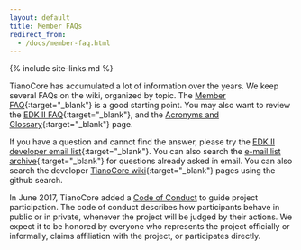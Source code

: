 ```yaml
---
layout: default
title: Member FAQs
redirect_from:
  - /docs/member-faq.html
---
```

{% include site-links.md %}

TianoCore has accumulated a lot of information over the years. We keep several FAQs on the wiki, organized by topic. The [Member FAQ]({{wiki}}/Member-FAQ){:target="_blank"} is a good starting point. You may also want to review the [EDK II FAQ]({{wiki}}/EDK-II-FAQ){:target="_blank"}, and the [Acronyms and Glossary]({{wiki}}/Acronyms-and-Glossary){:target="_blank"} page.

If you have a question and cannot find the answer, please try the [EDK II developer email list]({{wiki}}/edk2-devel){:target="_blank"}. You can also search the [e-mail list archive](https://lists.01.org/pipermail/edk2-devel/){:target="_blank"} for questions already asked in email. You can also search the developer [TianoCore wiki]({{wiki}}/How-to-Search){:target="_blank"} pages using the github search.

In June 2017, TianoCore added a [Code of Conduct]({{baseurl}}/coc.html) to guide project participation. The code of conduct describes how participants behave in public or in private, whenever the project will be judged by their actions. We expect it to be honored by everyone who represents the project officially or informally, claims affiliation with the project, or participates directly.
